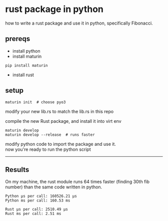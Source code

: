 # rust package in python

how to write a rust package and use it in python, specifically Fibonacci.

## prereqs

- install python  
- install maturin
```shell
pip install maturin
```
- install rust  
 
## setup

```shell
maturin init  # choose pyo3
```
modify your new lib.rs to match the lib.rs in this repo

compile the new Rust package, and install it into virt env
```shell
maturin develop
maturin develop --release  # runs faster
```

modify python code to import the package and use it.  
now you're ready to run the python script

---

## Results

On my machine, the rust module runs 64 times faster (finding 30th fib number) than the same code written in python.
```text
Python μs per call: 160526.21 μs
Python ms per call: 160.53 ms

Rust μs per call: 2510.49 μs
Rust ms per call: 2.51 ms
```
